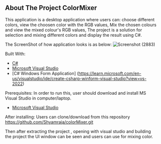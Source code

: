 ## About The Project ColorMixer
This application is a desktop application where users can:
 choose different colors, 
 view the choosen color with the RGB values, 
 Mix the chosen colours and view the mixed colour's RGB values,
 The project is a solution for selection and mixing  different colors and display the result using C#.

The ScreenShot of how application looks is as below: 
![Screenshot (2883)](https://user-images.githubusercontent.com/32189508/214237586-69615d0b-8e88-4ea8-b797-5ab2e0eacc3a.png)

Built With:
- [C#](https://learn.microsoft.com/en-us/dotnet/csharp/)
- [Microsoft Visual Studio](https://visualstudio.microsoft.com/)
- [C# Windows Form Application] (https://learn.microsoft.com/en-us/visualstudio/ide/create-csharp-winform-visual-studio?view=vs-2022)

Prerequisites:
In order to run this, user should download and install MS Visual Studio in computer/laptop.
- [Microsoft Visual Studio](https://visualstudio.microsoft.com/)

After installing:
Users can clone/download from this repository 
https://github.com/Shyamraja/colorMixer.git  

Then after extracting the project , opening with visual studio and building the project the UI window can be seen and users can use for mixing color.
